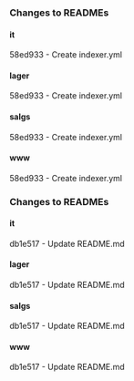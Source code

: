 ### Changes to READMEs

#### it

58ed933 - Create indexer.yml
#### lager

58ed933 - Create indexer.yml
#### salgs

58ed933 - Create indexer.yml
#### www

58ed933 - Create indexer.yml
### Changes to READMEs

#### it

db1e517 - Update README.md
#### lager

db1e517 - Update README.md
#### salgs

db1e517 - Update README.md
#### www

db1e517 - Update README.md